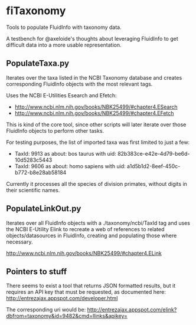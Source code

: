 fiTaxonomy
==========
Tools to populate FluidInfo with taxonomy data.


A testbench for @axeloide's thoughts about leveraging FluidInfo to get difficult data into a more usable representation.



PopulateTaxa.py
---------------
Iterates over the taxa listed in the NCBI Taxonomy database and creates
corresponding FluidInfo objects with the most relevant tags.

Uses the NCBI E-Utilities Esearch and Efetch:
*   http://www.ncbi.nlm.nih.gov/books/NBK25499/#chapter4.ESearch
*   http://www.ncbi.nlm.nih.gov/books/NBK25499/#chapter4.EFetch

This is kind of the core tool, since other scripts will later iterate over
those FluidInfo objects to perform other tasks.

For testing purposes, the list of imported taxa was first limited to just a few:
* TaxId: 9913  as about: bos taurus    with uid: 82b383ce-e42e-4d79-be6d-10d5283c5443
* TaxId: 9606  as about: homo sapiens  with uid: a1d5b1d2-8eef-450c-b772-b8e28ab58184

Currently it processes all the species of division primates, without digits in their scientific names.


PopulateLinkOut.py
------------------
Iterates over all FluidInfo objects with a ./taxonomy/ncbi/TaxId tag and
uses the NCBI E-Utility Elink to recreate a web of references to related
objects/datasources in FluidInfo, creating and populating those where necessary.

http://www.ncbi.nlm.nih.gov/books/NBK25499/#chapter4.ELink





Pointers to stuff
-----------------
There seems to exist a tool that returns JSON formatted results, but it requires
an API key that must be requested, as documented here:
   http://entrezajax.appspot.com/developer.html
   
The corresponding uri would be:
http://entrezajax.appspot.com/elink?dbfrom=taxonomy&id=9482&cmd=llinks&apikey=<A registered API key>


